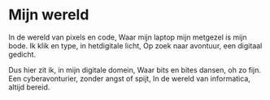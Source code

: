 # Mijn wereld

In de wereld van pixels en code,
Waar mijn laptop mijn metgezel is mijn bode.
Ik klik en type, in hetdigitale licht,
Op zoek naar avontuur, een digitaal gedicht.

Dus hier zit ik, in mijn digitale domein,
Waar bits en bites dansen, oh zo fijn.
Een cyberavonturier, zonder angst of spijt,
In de wereld van informatica, altijd bereid.
